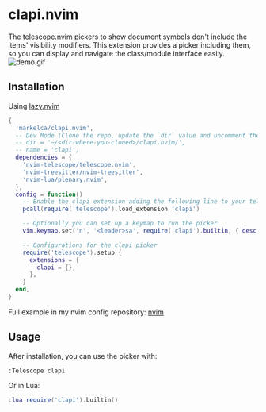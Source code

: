 # clapi.nvim

The [telescope.nvim](https://github.com/nvim-telescope/telescope.nvim) pickers to show document symbols don't include the items' visibility modifiers. This extension provides a picker including them, so you can display and navigate the class/module interface easily.
![demo.gif](https://github.com/user-attachments/assets/e9ddda56-912d-4475-b7d6-94c573939db6)

## Installation
Using [lazy.nvim](https://github.com/folke/lazy.nvim)
```lua
{
  'markelca/clapi.nvim',
  -- Dev Mode (Clone the repo, update the `dir` value and uncomment the two lines below)
  -- dir = '~/<dir-where-you-cloned>/clapi.nvim/',
  -- name = 'clapi',
  dependencies = {
    'nvim-telescope/telescope.nvim',
    'nvim-treesitter/nvim-treesitter',
    'nvim-lua/plenary.nvim',
  },
  config = function()
    -- Enable the clapi extension adding the following line to your telescope configuration:
    pcall(require('telescope').load_extension 'clapi')

    -- Optionally you can set up a keymap to run the picker
    vim.keymap.set('n', '<leader>sa', require('clapi').builtin, { desc = '[S]earch [A]pi' })

    -- Configurations for the clapi picker
    require('telescope').setup {
      extensions = {
        clapi = {},
      },
    }
  end,
}
```
Full example in my nvim config repository: [nvim](https://github.com/MarkelCA/nvim/blob/master/lua/plugins/clapi.lua)
## Usage

After installation, you can use the picker with:

```vim
:Telescope clapi
```

Or in Lua:

```lua
:lua require('clapi').builtin()
```
